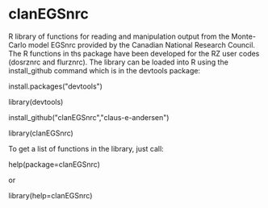 clanEGSnrc
==========

R library of functions for reading and manipulation output from the Monte-Carlo model EGSnrc provided by the Canadian National Research Council. The R functions in ths package have been developed for the RZ user codes (dosrznrc and flurznrc). The library can be loaded into R using the install_github command which is in the devtools package: 
   
   install.packages("devtools")
   
   library(devtools)
   
   install_github("clanEGSnrc","claus-e-andersen")
   
   library(clanEGSnrc)


To get a list of functions in the library, just call:

help(package=clanEGSnrc)

or

library(help=clanEGSnrc)

